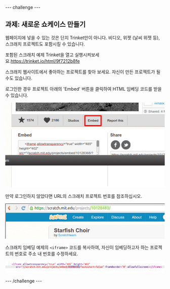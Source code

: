 \--- challenge \---

## 과제: 새로운 쇼케이스 만들기

웹페이지에 넣을 수 있는 것은 단지 Trinket만이 아니다. 비디오, 위젯 (날씨 위젯 등), 스크래치 프로젝트도 포함시킬 수 있습니다.

포함된 스크래치 예제 Trinket을 열고 실행시켜보세요.<https://trinket.io/html/9f7212b8fe>

스크래치 웹사이트에서 좋아하는 프로젝트를 찾아 보세요. 자신이 만든 프로젝트가 될 수도 있습니다.

로그인한 경우 프로젝트 아래의 'Embed' 버튼을 클릭하여 HTML 임베딩 코드를 받을 수 있습니다.

![스크린샷](images/scratch-embed.png)

만약 로그인하지 않았다면 URL의 스크래치 프로젝트 번호를 참조하십시오.

![스크린샷](images/scratch-project-number.png)

스크래치 임베딩 예제의 `<iframe>` 코드를 복사하여, 자신이 임베딩하고자 하는 프로젝트의 번호로 주소 내 번호를 수정하세요.

![스크린샷](images/scratch-iframe.png)

\--- /challenge \---